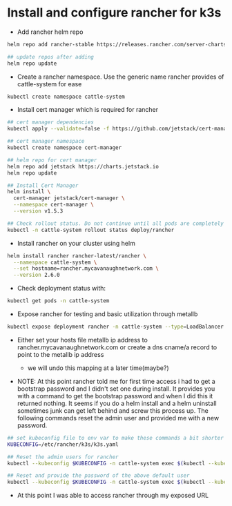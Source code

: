 # Install and configure rancher for k3s

- Add rancher helm repo

```bash
helm repo add rancher-stable https://releases.rancher.com/server-charts/stable

## update repos after adding
helm repo update
```

- Create a rancher namespace. Use the generic name rancher provides of cattle-system for ease

```bash
kubectl create namespace cattle-system
```

- Install cert manager which is required for rancher

```bash
## cert manager dependencies
kubectl apply --validate=false -f https://github.com/jetstack/cert-manager/releases/download/v1.2.0/cert-manager.crds.yaml

## cert manager namespace
kubectl create namespace cert-manager

## helm repo for cert manager
helm repo add jetstack https://charts.jetstack.io
helm repo update

## Install Cert Manager
helm install \
  cert-manager jetstack/cert-manager \
  --namespace cert-manager \
  --version v1.5.3

## Check rollout status. Do not continue until all pods are completely up
kubectl -n cattle-system rollout status deploy/rancher
```

- Install rancher on your cluster using helm

```bash
helm install rancher rancher-latest/rancher \
  --namespace cattle-system \
  --set hostname=rancher.mycavanaughnetwork.com \
  --version 2.6.0
```

- Check deployment status with:
```bash
kubectl get pods -n cattle-system
```

- Expose rancher for testing and basic utilization through metallb
```bash
kubectl expose deployment rancher -n cattle-system --type=LoadBalancer --name=rancher-lb --port=443
```
- Either set your hosts file metallb ip address to rancher.mycavanaughnetwork.com or create a dns cname/a record to point to the metallb ip address
    - we will undo this mapping at a later time(maybe?)

- NOTE: At this point rancher told me for first time access i had to get a bootstrap password and I didn't set one during install. It provides you with a command to get the bootstrap password and when I did this it returned nothing. It seems if you do a helm install and a helm uninstall sometimes junk can get left behind and screw this process up. The following commands reset the admin user and provided me with a new password.

```bash
## set kubeconfig file to env var to make these commands a bit shorter
KUBECONFIG=/etc/rancher/k3s/k3s.yaml

## Reset the admin users for rancher
kubectl --kubeconfig $KUBECONFIG -n cattle-system exec $(kubectl --kubeconfig $KUBECONFIG -n cattle-system get pods -l app=rancher | grep '1/1' | head -1 | awk '{ print $1 }') -- ensure-default-admin

## Reset and provide the password of the above default user
kubectl --kubeconfig $KUBECONFIG -n cattle-system exec $(kubectl --kubeconfig $KUBECONFIG -n cattle-system get pods -l app=rancher | grep '1/1' | head -1 | awk '{ print $1 }') -- ensure-default-admin
```

- At this point I was able to access rancher through my exposed URL
